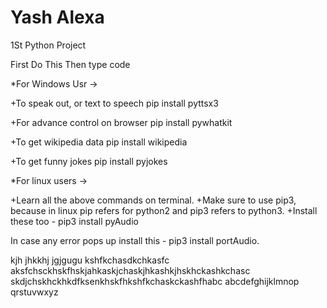 # Yash Alexa
1St Python Project

First Do This
Then type code

*For Windows Usr ->

+To speak out, or text to speech pip install pyttsx3

+For advance control on browser pip install pywhatkit

+To get wikipedia data pip install wikipedia

+To get funny jokes pip install pyjokes


*For linux users ->

+Learn all the above commands on terminal. 
+Make sure to use pip3, because in linux pip refers for python2 and pip3 refers to python3. 
+Install these too - pip3 install pyAudio

In case any error pops up install this - pip3 install portAudio.


kjh
jhkkhj
jgjgugu
kshfkchasdkchkasfc
aksfchsckhskfhskjahkaskjchaskjhkashkjhskhckashkchasc
skdjchskhckhkdfksenkhskfhkshfkchaskckashfhabc
abcdefghijklmnop qrstuvwxyz
